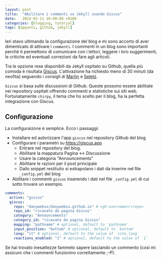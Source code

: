 ```yaml
---
layout: post
title:  "Abilitare i commenti su Jekyll usando Giscus"
date:   2024-02-11 16:00:00 +0100
categories: [blogging, tutorial]
tags: [appunti, github, jekyll] 
---
```

Ieri stavo ultimando la configurazione del blog e mi sono accorto di aver dimenticato di attivare i `commenti`.
I commenti in un blog sono importanti perchè ti permettono di comunicare con i lettori, leggere i loro suggerimenti, le critiche ed eventuali correzioni da fare agli articoli.

Tra le opzione rese disponibili da Jekyll ospitato su Github, quella più comoda è risultata [Giscus](https://giscus.app). L'attivazione ha richiesto meno di 30 minuti (da neofita) seguendo i consigli di [Martin](https://blog.martinp7r.com/posts/adding-giscus-comments-to-my-blog/) e [Seletz](https://seletz.github.io/posts/giscus-comments/).
                                                 
`Giscus` si basa sulle discussioni di Github. Queste possono essere abilitate nei repository ospitati offrendo commenti e statistiche sui siti web. 
Fortunatamente `chirpy`, il tema che ho scelto per il blog, ha la perfetta integrazione con Giscus.

## Configurazione

La configuraizone è semplice. Ecco i passaggi:

- Installare ed autorizzare l'app `giscus` nel repository Github del blog
- Configurare i parametri su <https://giscus.app>
  * Entrare nel repository del blog.
  * Abilitare la mappatura Pagina ↔️ Discussione
  * Usare la categoria "Announcements"
  * Abilitare le razioni per il post principale
  * Dallo snippet restituito si estrapolano i dati da inserire nel file `_config.yml` del blog
- Abilitare i commenti `giscus` inserendo i dati nel file `_config.yml` di cui sotto trovare un esempio.

```yaml
comments:
  active: "giscus"
  giscus:
    repo: "danywebxx/danywebxx.github.io" # <gh-username>/<repo>
    repo_id: "ricavato da pagina Giscus"
    category: "Announcements"
    category_id: "ricavato da pagina Giscus"
    mapping: "pathname" # optional, default to 'pathname'
    input_position: "bottom" # optional, default to 'bottom'
    lang: "it" # optional, default to the value of `site.lang`
    reactions_enabled: "1" # optional, default to the value of `1`
```
Se hai trovato inesattezze fammelo sapere lasciando un commento (così mi assicuro che i commenti funzionino correttamente ;-P).
